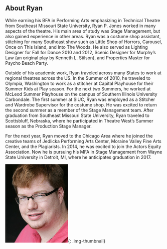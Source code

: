 About Ryan
----------

While earning his BFA in Performing Arts emphasizing in Technical Theatre from Southeast Missouri State University, Ryan P. Jones worked in many aspects of the theatre.  His main area of study was Stage Management, but also gained experience in other areas.  Ryan was a costume shop assistant, stitching for many Southeast show such as Little Shop of Horrors, Carousel, Once on This Island, and Into The Woods.  He also served as Lighting Designer for Fall for Dance 2010 and 2012, Scenic Designer for Murphy’s Law (an original play by Kenneth L. Stilson), and Properties Master for Psycho Beach Party.

Outside of his academic work, Ryan traveled across many States to work at regional theatres across the US.  In the Summer of 2010, he traveled to Olympia, Washington to work as a stitcher at Capital Playhouse for their Summer Kids at Play season.  For the next two Summers, he worked at McLeod Summer Playhouse on the campus of Southern Illinois University Carbondale.  The first summer at SIUC, Ryan was employed as a Stitcher and Wardrobe Supervisor for the costume shop.  He was excited to return the second summer as a member of the Stage Management team.  After graduation from Southeast Missouri State University, Ryan traveled to Scottsbluff, Nebraska, where he participated in Theatre West’s Summer season as the Production Stage Manager.

For the next year, Ryan moved to the Chicago Area where he joined the creative teams of Jedlicka Performing Arts Center, Moraine Valley Fine Arts Center, and the Plagiarists.  In 2014, he was excited to join the Actors Equity Association.  Now he is pursuing his MFA in Stage Management from Wayne State University in Detroit, MI, where he anticipates graduation in 2017.

![Ryan P. Jones](img/Headshot.jpg){: .img-thumbnail}
